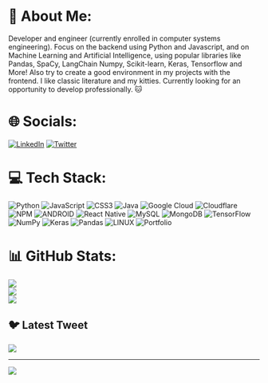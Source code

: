 # 💫 About Me:
Developer and engineer (currently enrolled in computer systems engineering). Focus on the backend using Python and Javascript, and on Machine Learning and Artificial Intelligence, using popular libraries like Pandas, SpaCy, LangChain
Numpy, Scikit-learn, Keras, Tensorflow and More! Also try to create a good environment in my projects with the frontend. I like classic literature and my kitties. 
Currently looking for an opportunity to develop professionally. 🐱




# 🌐 Socials:
[![LinkedIn](https://img.shields.io/badge/LinkedIn-%230077B5.svg?logo=linkedin&logoColor=white)](https://linkedin.com/in/Miguelangelrodriguezcalvillo) [![Twitter](https://img.shields.io/badge/Twitter-%231DA1F2.svg?logo=Twitter&logoColor=white)](https://twitter.com/Angelofparadox) 

# 💻 Tech Stack:
![Python](https://img.shields.io/badge/python-3670A0?style=for-the-badge&logo=python&logoColor=ffdd54) ![JavaScript](https://img.shields.io/badge/javascript-%23323330.svg?style=for-the-badge&logo=javascript&logoColor=%23F7DF1E) ![CSS3](https://img.shields.io/badge/css3-%231572B6.svg?style=for-the-badge&logo=css3&logoColor=white) ![Java](https://img.shields.io/badge/java-%23ED8B00.svg?style=for-the-badge&logo=java&logoColor=white) ![Google Cloud](https://img.shields.io/badge/Google%20Cloud-%234285F4.svg?style=for-the-badge&logo=google-cloud&logoColor=white) ![Cloudflare](https://img.shields.io/badge/Cloudflare-F38020?style=for-the-badge&logo=Cloudflare&logoColor=white) ![NPM](https://img.shields.io/badge/NPM-%23000000.svg?style=for-the-badge&logo=npm&logoColor=white) ![ANDROID](https://img.shields.io/badge/android-%2320232a.svg?style=for-the-badge&logo=android&logoColor=%a4c639) ![React Native](https://img.shields.io/badge/react_native-%2320232a.svg?style=for-the-badge&logo=react&logoColor=%2361DAFB) ![MySQL](https://img.shields.io/badge/mysql-%2300f.svg?style=for-the-badge&logo=mysql&logoColor=white) ![MongoDB](https://img.shields.io/badge/MongoDB-%234ea94b.svg?style=for-the-badge&logo=mongodb&logoColor=white) ![TensorFlow](https://img.shields.io/badge/TensorFlow-%23FF6F00.svg?style=for-the-badge&logo=TensorFlow&logoColor=white) ![NumPy](https://img.shields.io/badge/numpy-%23013243.svg?style=for-the-badge&logo=numpy&logoColor=white) ![Keras](https://img.shields.io/badge/Keras-%23D00000.svg?style=for-the-badge&logo=Keras&logoColor=white) ![Pandas](https://img.shields.io/badge/pandas-%23150458.svg?style=for-the-badge&logo=pandas&logoColor=white) ![LINUX](https://img.shields.io/badge/Linux-FCC624?style=for-the-badge&logo=linux&logoColor=black) ![Portfolio](https://img.shields.io/badge/Portfolio-%23000000.svg?style=for-the-badge&logo=firefox&logoColor=#FF7139)
# 📊 GitHub Stats:
![](https://github-readme-stats.vercel.app/api/top-langs/?username=Angelofparadox&theme=dark&hide_border=false&include_all_commits=false&count_private=false&layout=compact) <br/>
![](https://github-readme-stats.vercel.app/api?username=Angelofparadox&theme=dark&hide_border=false&include_all_commits=false&count_private=false)<br/>
![](https://github-readme-streak-stats.herokuapp.com/?user=Angelofparadox&theme=dark&hide_border=false)<br/>


## 🐦 Latest Tweet
[![](https://gtce.itsvg.in/api?username=Angelofparadox&theme=github_dark)](https://github.com/VishwaGauravIn/github-twitter-card-embed) <br/>

---
[![](https://visitcount.itsvg.in/api?id=Angelofparadox&icon=7&color=12)](https://visitcount.itsvg.in)

<!-- Proudly created with GPRM ( https://gprm.itsvg.in ) -->
